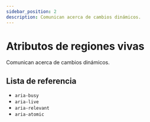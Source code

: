 ```yaml
---
sidebar_position: 2
description: Comunican acerca de cambios dinámicos.
---
```


# Atributos de regiones vivas
Comunican acerca de cambios dinámicos.

## Lista de referencia
- `aria-busy`
- `aria-live`
- `aria-relevant`
- `aria-atomic`